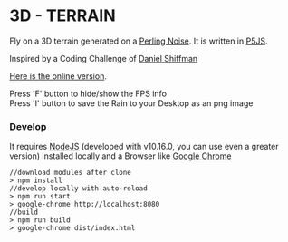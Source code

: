 3D - TERRAIN
============

Fly on a 3D terrain generated on a [Perling Noise](https://en.wikipedia.org/wiki/Perlin_noise). It is written in [P5JS](https://p5js.org/).  

Inspired by a Coding Challenge of [Daniel Shiffman](https://shiffman.net/)  

[Here is the online version](https://toto-castaldi.github.io/3d-terrain/index.html).

Press 'F' button to hide/show the FPS info  
Press 'I' button to save the Rain to your Desktop as an png image  


### Develop

It requires [NodeJS](https://nodejs.org/) (developed with v10.16.0, you can use even a greater version) installed locally and a Browser like [Google Chrome](https://www.google.com/chrome/)

    //download modules after clone
    > npm install
    //develop locally with auto-reload
    > npm run start
    > google-chrome http://localhost:8080
    //build
    > npm run build
    > google-chrome dist/index.html
    